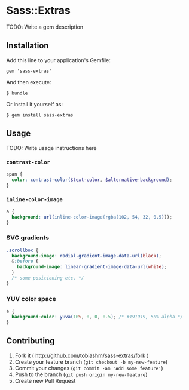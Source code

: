 # Sass::Extras

TODO: Write a gem description

## Installation

Add this line to your application's Gemfile:

    gem 'sass-extras'

And then execute:

    $ bundle

Or install it yourself as:

    $ gem install sass-extras

## Usage

TODO: Write usage instructions here

### `contrast-color`

```SCSS
span {
  color: contrast-color($text-color, $alternative-background);
}
```

### `inline-color-image`

```SCSS
a {
  background: url(inline-color-image(rgba(102, 54, 32, 0.5)));
}
```

### SVG gradients

```SCSS
.scrollbox {
  background-image: radial-gradient-image-data-url(black);
  &:before {
    background-image: linear-gradient-image-data-url(white);
  }
  /* some positioning etc. */
}
```

### YUV color space

```SCSS
a {
  background-color: yuva(10%, 0, 0, 0.5); /* #191919, 50% alpha */
}
```

## Contributing

1. Fork it ( http://github.com/tobiashm/sass-extras/fork )
2. Create your feature branch (`git checkout -b my-new-feature`)
3. Commit your changes (`git commit -am 'Add some feature'`)
4. Push to the branch (`git push origin my-new-feature`)
5. Create new Pull Request
